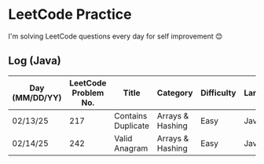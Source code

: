 # LeetCode Practice

I'm solving LeetCode questions every day for self improvement 😊

## Log (Java)
| Day (MM/DD/YY) | LeetCode Problem No. | Title              | Category         | Difficulty | Language | Time complexity | Space complexity | Notes | Time spent (min) | My solution result | File                           |
|----------------|----------------------|--------------------|------------------|------------|----------|-----------------|------------------|-------|------------------|--------------------|--------------------------------|
| 02/13/25       | 217                  | Contains Duplicate | Arrays & Hashing | Easy       | Java     | O(n)            | O(n)             |       | 10               | Accepted           | [q217.cpp](java/src/q217.java) |
| 02/14/25       | 242                  | Valid Anagram      | Arrays & Hashing | Easy       | Java     | O(n)            | O(n)             |       | 20               | Accepted           | [q242.cpp](java/src/q242.java) |